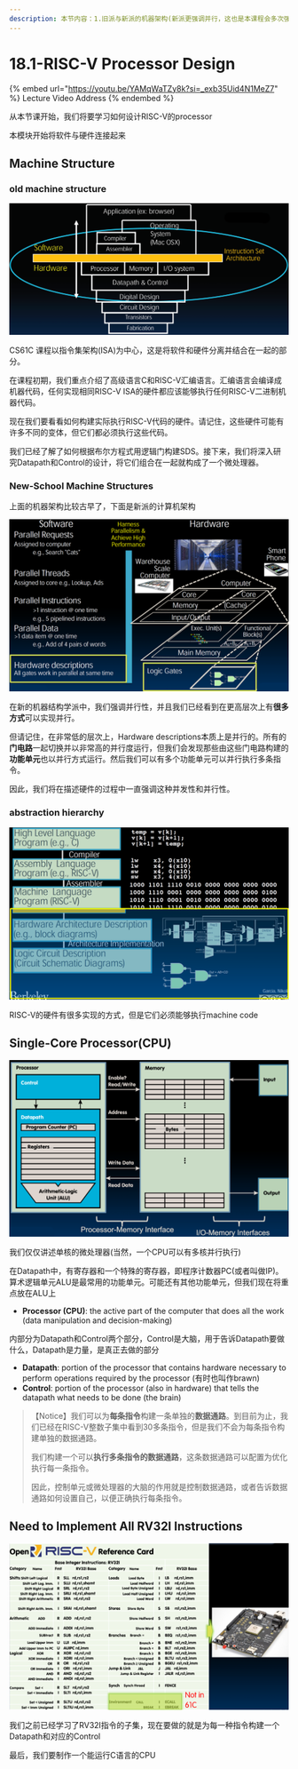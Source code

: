 ```yaml
---
description: 本节内容：1.旧派与新派的机器架构(新派更强调并行，这也是本课程会多次强调的)；2.单核CPU的结构；
---
```


# 18.1-RISC-V Processor Design

{% embed url="https://youtu.be/YAMqWaTZy8k?si=_exb35Uid4N1MeZ7" %}
Lecture Video Address
{% endembed %}

从本节课开始，我们将要学习如何设计RISC-V的processor

本模块开始将软件与硬件连接起来

## Machine Structure

### old machine structure

![old machine structure](../lec14-intro-to-synchronous-digital-systems-sds/.image/image-20240611213837515.png)

CS61C 课程以指令集架构(ISA)为中心，这是将软件和硬件分离并结合在一起的部分。

在课程初期，我们重点介绍了高级语言C和RISC-V汇编语言。汇编语言会编译成机器代码，任何实现相同RISC-V ISA的硬件都应该能够执行任何RISC-V二进制机器代码。

现在我们要看看如何构建实际执行RISC-V代码的硬件。请记住，这些硬件可能有许多不同的变体，但它们都必须执行这些代码。

我们已经了解了如何根据布尔方程式用逻辑门构建SDS。接下来，我们将深入研究Datapath和Control的设计，将它们组合在一起就构成了一个微处理器。

### New-School Machine Structures

上面的机器架构比较古早了，下面是新派的计算机架构

![New-School Machine Structures](../lec14-intro-to-synchronous-digital-systems-sds/.image/image-20240611213947394.png)

在新的机器结构学派中，我们强调并行性，并且我们已经看到在更高层次上有**很多方式**可以实现并行。

但请记住，在非常低的层次上，Hardware descriptions本质上是并行的。所有的**门电路**一起切换并以非常高的并行度运行，但我们会发现那些由这些门电路构建的**功能单元**也以并行方式运行。然后我们可以有多个功能单元可以并行执行多条指令。

因此，我们将在描述硬件的过程中一直强调这种并发性和并行性。

### abstraction hierarchy

![abstraction hierarchy](../lec14-intro-to-synchronous-digital-systems-sds/.image/image-20240611214020019.png)

RISC-V的硬件有很多实现的方式，但是它们必须能够执行machine code

## Single-Core Processor(CPU)

![Single-Core Processor](../lec07-risc-v-intro/.image/image-20240603212703064.png)

我们仅仅讲述单核的微处理器(当然，一个CPU可以有多核并行执行)

在Datapath中，有寄存器和一个特殊的寄存器，即程序计数器PC(或者叫做IP)。算术逻辑单元ALU是最常用的功能单元。可能还有其他功能单元，但我们现在将重点放在ALU上

* **Processor (CPU)**: the active part of the computer that does all the work (data manipulation and decision-making)

内部分为Datapath和Control两个部分，Control是大脑，用于告诉Datapath要做什么，Datapath是力量，是真正去做的部分

* **Datapath**: portion of the processor that contains hardware necessary to perform operations required by the processor (有时也叫作brawn)
* **Control**: portion of the processor (also in hardware) that tells the datapath what needs to be done (the brain)

> 【Notice】我们可以为**每条指令**构建一条单独的**数据通路**。到目前为止，我们已经在RISC-V整数子集中看到30多条指令，但是我们不会为每条指令构建单独的数据通路。
>
> 我们构建一个可以**执行多条指令的数据通路**，这条数据通路可以配置为优化执行每一条指令。
>
> 因此，控制单元或微处理器的大脑的作用就是控制数据通路，或者告诉数据通路如何设置自己，以便正确执行每条指令。

## Need to Implement All RV32I Instructions

![All RV32I Instructions](.image/image-20240614135652483.png)

我们之前已经学习了RV32I指令的子集，现在要做的就是为每一种指令构建一个Datapath和对应的Control

最后，我们要制作一个能运行C语言的CPU
